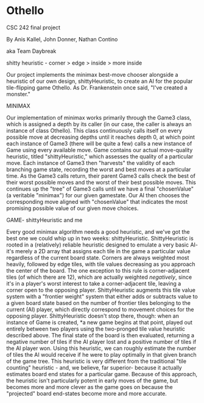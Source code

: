 # Othello

CSC 242 final project

By Anis Kallel, John Donner, Nathan Contino

aka Team Daybreak

shitty heuristic - corner > edge > inside > more inside

Our project implements the minimax best-move chooser alongside a heuristic of our own design, shittyHeuristic, to create an AI for the popular tile-flipping game Othello. As Dr. Frankenstein once said, "I've created a monster."



MINIMAX

Our implementation of minimax works primarily through the Game3 class, which is assigned a depth by its caller (in our case, the caller is always an instance of class Othello). This class continuously calls itself on every possible move at decreasing depths until it reaches depth 0, at which point each instance of Game3 (there will be quite a few) calls a new instance of Game using every available move. Game contains our actual move-quality heuristic, titled "shittyHeuristic," which assesses the quality of a particular move. Each instance of Game3 then "harvests" the validity of each branching game state, recording the worst and best moves at a particular time. As the Game3 calls return, their parent Game3 calls check the best of their worst possible moves and the worst of their best possible moves. This continues up the "tree" of Game3 calls until we have a final "chosenValue" (a veritable "minimax") for our given gamestate. Our AI then chooses the corresponding move aligned with "chosenValue" that indicates the most promising possible value of our given move choices.

GAME- shittyHeuristic and me

Every good minimax algorithm needs a good heuristic, and we've got the best one we could whip up in two weeks: shittyHeuristic. ShittyHeuristic is rooted in a (relatively) reliable heuristic designed to emulate a very basic AI- it's merely a 2D array that assigns each tile in the game a particular value regardless of the current board state. Corners are always weighted most heavily, followed by edge tiles, with tile values decreasing as you approach the center of the board. The one exception to this rule is corner-adjacent tiles (of which there are 12), which are actually weighted *negatively*, since it's in a player's worst interest to take a corner-adjacent tile, leaving a corner open to the opposing player. ShittyHeuristic augments this tile value system with a "frontier weight" system that either adds or subtracts value to a given board state based on the number of frontier tiles belonging to the current (AI) player, which directly correspond to movement choices for the opposing player. ShittyHeuristic doesn't stop there, though: when an instance of Game is created, *a new game begins at that point, played out entirely between two players using the two-pronged tile value heuristic described above. The final state of the board is then evaluated, returning a negative number of tiles if the AI player lost and a positive number of tiles if the AI player won. Using this heuristic, we can roughly estimate the number of tiles the AI would receive if he were to play optimally in that given branch of the game tree. This heuristic is very different from the traditional "tile counting" heuristic - and, we believe, far superior- because it actually estimates board end states for a particular game. Because of this approach, the heuristic isn't particularly potent in early moves of the game, but becomes more and more clever as the game goes on because the "projected" board end-states become more and more accurate.


